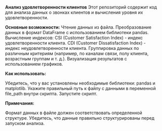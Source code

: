 **Анализ удовлетворенности клиентов**
Этот репозиторий содержит код для анализа данных о звонках клиентов и вычисления уровня их удовлетворенности.

**Основные возможности:**
Чтение данных из файла.
Преобразование данных в формат DataFrame с использованием библиотеки pandas.
Вычисление индексов:
CSI (Customer Satisfaction Index) - индекс удовлетворенности клиента.
CDI (Customer Dissatisfaction Index) - индекс неудовлетворенности клиента.
Группировка данных по различным критериям (например, по каналам связи, полу клиента, возрастным группам и т. д.).
Визуализация результатов с использованием графиков.

**Как использовать:**

Убедитесь, что у вас установлены необходимые библиотеки: pandas и matplotlib.
Укажите правильный путь к файлу с данными в переменной file_path внутри скрипта.
Запустите скрипт.

**Примечания:**

Формат данных в файле должен соответствовать определенной структуре. Убедитесь, что данные правильно структурированы перед запуском анализа.
